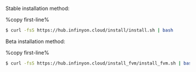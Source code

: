 Stable installation method:

%copy first-line%
```bash
$ curl -fsS https://hub.infinyon.cloud/install/install.sh | bash
```

Beta installation method:

%copy first-line%
```bash
$ curl -fsS https://hub.infinyon.cloud/install_fvm/install_fvm.sh | bash
```